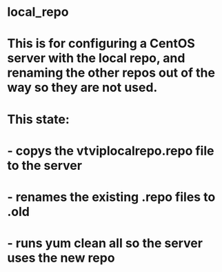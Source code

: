 # local_repo

# This is for configuring a CentOS server with the local repo, and renaming the other repos out of the way so they are not used.

# This state:
# - copys the vtviplocalrepo.repo file to the server
# - renames the existing .repo files to .old
# - runs yum clean all so the server uses the new repo
